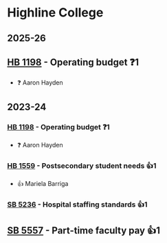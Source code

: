 # Highline College
## 2025-26

## [HB 1198](/bill/2025-26/hb/1198/) - Operating budget   ❓1
* ❓ Aaron Hayden

## 2023-24

### [HB 1198](/bill/2023-24/hb/1198/) - Operating budget   ❓1
* ❓ Aaron Hayden

### [HB 1559](/bill/2023-24/hb/1559/) - Postsecondary student needs 👍1  
* 👍 Mariela Barriga

### [SB 5236](/bill/2023-24/sb/5236/) - Hospital staffing standards 👍1  

## [SB 5557](/bill/2023-24/sb/5557/) - Part-time faculty pay 👍1  
